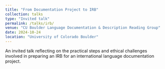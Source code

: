 ```yaml
---
title: "From Documentation Project to IRB"
collection: talks
type: "Invited talk"
permalink: /talks/irb/
venue: "CU Boulder Language Documentation & Description Reading Group"
date: 2024-10-24
location: "University of Colorado Boulder"
---
```


An invited talk reflecting on the practical steps and ethical challenges involved in preparing an IRB for an international language documentation project.
